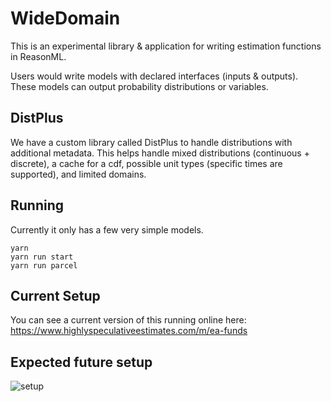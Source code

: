 # WideDomain

This is an experimental library & application for writing estimation functions in ReasonML.

Users would write models with declared interfaces (inputs & outputs). These models can output probability distributions or variables. 

## DistPlus 
We have a custom library called DistPlus to handle distributions with additional metadata. This helps handle mixed distributions (continuous + discrete), a cache for a cdf, possible unit types (specific times are supported), and limited domains.

## Running

Currently it only has a few very simple models.

```
yarn
yarn run start
yarn run parcel
```

## Current Setup
You can see a current version of this running online here:
https://www.highlyspeculativeestimates.com/m/ea-funds

## Expected future setup
![setup](https://raw.githubusercontent.com/foretold-app/widedomain/master/Screen%20Shot%202020-06-30%20at%208.27.32%20AM.png)
